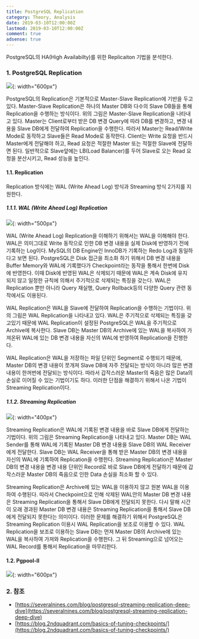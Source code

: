 ```yaml
---
title: PostgreSQL Replication
category: Theory, Analysis
date: 2019-03-10T12:00:00Z
lastmod: 2019-03-10T12:00:00Z
comment: true
adsense: true
---
```


PostgreSQL의 HA(High Availabilty)를 위한 Replicaiton 기법을 분석한다.

### 1. PostgreSQL Replication

![]({{site.baseurl}}/images/theory_analysis/PostgreSQL_Replication/Master_Slave.PNG){: width="600px"}

PostgreSQL의 Replication은 기본적으로 Master-Slave Replication에 기반을 두고 있다. Master-Slave Replication은 하나의 Master DB와 다수의 Slave DB들을 통해 Replication을 수행하는 방식이다. 위의 그림은 Master-Slave Replication을 나타내고 있다. Master는 Client로부터 받은 DB 변경 Query에 따라 DB를 변경하고, 변경 내용을 Slave DB에게 전달하여 Replication을 수행한다. 따라서 Master는 Read/Write Mode로 동작하고 Slave들은 Read Mode로 동작한다. Client는 Write 요청을 반드시 Master에게 전달해야 하고, Read 요청은 적절한 Master 또는 적절한 Slave에 전달하면 된다. 일반적으로 Slave앞에는 LB(Load Balancer)를 두어 Slave로 오는 Read 요청을 분산시키고, Read 성능을 높인다.

#### 1.1. Replication

Replication 방식에는 WAL (Write Ahead Log) 방식과 Streaming 방식 2가지를 지원한다.

##### 1.1.1. WAL (Write Ahead Log) Replication

![]({{site.baseurl}}/images/theory_analysis/PostgreSQL_Replication/WAL_Replication.PNG){: width="500px"}

WAL (Write Ahead Log) Replication을 이해하기 위해서는 WAL을 이해해야 한다. WAL은 의미그대로 Write 동작으로 인한 DB 변경 내용을 실제 Disk에 반영하기 전에 기록하는 Log이다. MySQL의 DB Engine인 InnoDB가 기록하는 Redo Log과 동일하다고 보면 된다. PostgreSQL은 Disk 접근을 최소화 하기 위해서 DB 변경 내용을 Buffer Memory와 WAL에 기록했다가 Checkpoint라는 동작을 통해서 한번에 Disk에 반영한다. 이때 Disk에 반영된 WAL은 삭제되기 때문에 WAL은 계속 Disk에 유지 되지 않고 일정한 규칙에 의해서 주기적으로 삭제되는 특징을 갖는다. WAL은 Replication 뿐만 아니라 Query 재실행, Query Rollback등의 다양한 Query 관련 동작에서도 이용된다.

WAL Replication은 WAL을 Slave에 전달하여 Replication을 수행하는 기법이다. 위의 그림은 WAL Replication을 나타내고 있다. WAL은 주기적으로 삭제되는 특징을 갖고있기 때문에 WAL Replication이 설정된 PostgreSQL은 WAL을 주기적으로 Archive에 복사한다. Slave DB는 Master DB의 Archive에 있는 WAL을 복사하여 가져온뒤 WAL에 있는 DB 변경 내용을 자신의 WAL에 반영하여 Replication을 진행한다.

WAL Replication은 WAL을 저장하는 파일 단위인 Segment로 수행되기 때문에, Master DB의 변경 내용이 쪼개져 Slave DB에 자주 전달되는 방식이 아니라 많은 변경 내용이 한꺼번에 전달되는 방식이다. 따라서 갑작스러운 Master의 죽음은 많은 Data의 손실로 이어질 수 있는 기법이기도 하다. 이러한 단점을 해결하기 위해서 나온 기법이 Streaming Replication이다.

##### 1.1.2. Streaming Replication

![]({{site.baseurl}}/images/theory_analysis/PostgreSQL_Replication/Streaming_Replication.PNG){: width="400px"}

Streaming Replication은 WAL에 기록된 변경 내용을 바로 Slave DB에게 전달하는 기법이다. 위의 그림은 Streaming Replication을 나타내고 있다. Master DB는 WAL Sender를 통해 WAL에 기록된 Master DB 변경 내용을 Slave DB의 WAL Receiver에게 전달한다. Slave DB는 WAL Receiver을 통해 받은 Master DB의 변경 내용을 자신의 WAL에 기록하여 Replication을 수행한다. Streaming Replication은 Master DB의 변경 내용을 변경 내용 단위인 Record로 바로 Slave DB에게 전달하기 때문에 갑작스러운 Master DB의 죽음으로 인한 Data 손실을 최소화 할 수 있다.

Streaming Replication은 Archive에 있는 WAL을 이용하지 않고 원본 WAL을 이용하여 수행된다. 따라서 Checkpoint으로 인해 삭제된 WAL안의 Master DB 변경 내용은 Streaming Replication을 통해서 Slave DB에게 전달되지 못한다. 다시 말해 시간이 오래 경과된 Master DB 변경 내용은 Streaming Replication을 통해서 Slave DB에게 전달되지 못한다는 의미이다. 이러한 문제를 해결하기 위해서 PostgreSQL은 Streaming Replication 이용시 WAL Replication을 보조로 이용할 수 있다. WAL Replication을 보조로 이용하는 Slave DB는 먼져 Master DB의 Archive에 있는 WAL을 복사하여 가져와 Replication을 수행한다. 그 뒤 Streaming으로 넘어오는 WAL Record를 통해서 Replication을 마무리한다.

#### 1.2. Pgpool-II

![]({{site.baseurl}}/images/theory_analysis/PostgreSQL_Replication/Pgpool.PNG){: width="600px"}

### 2. 참조

* [https://severalnines.com/blog/postgresql-streaming-replication-deep-dive](https://severalnines.com/blog/postgresql-streaming-replication-deep-dive)
* [https://blog.2ndquadrant.com/basics-of-tuning-checkpoints/](https://blog.2ndquadrant.com/basics-of-tuning-checkpoints/)